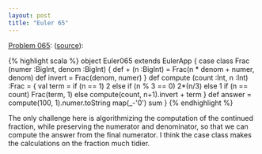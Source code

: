```yaml
---
layout: post
title: "Euler 65"
---
```


[Problem 065](http://projecteuler.net/index.php?section=problems&id=65):
(<a href="http://github.com/samskivert/euler-scala/raw/master/Euler065.scala">source</a>):

{% highlight scala %}
object Euler065 extends EulerApp {
  case class Frac (numer :BigInt, denom :BigInt) {
    def + (n :BigInt) = Frac(n * denom + numer, denom)
    def invert = Frac(denom, numer)
  }
  def compute (count :Int, n :Int) :Frac = {
    val term = if (n == 1) 2 else if (n % 3 == 0) 2*(n/3) else 1
    if (n == count) Frac(term, 1)
    else compute(count, n+1).invert + term
  }
  def answer = compute(100, 1).numer.toString map(_-'0') sum
}
{% endhighlight %}

The only challenge here is algorithmizing the computation of the continued
fraction, while preserving the numerator and denominator, so that we can
compute the answer from the final numerator. I think the case class makes the
calculations on the fraction much tidier.
